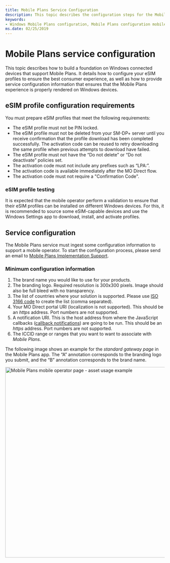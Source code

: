 ```yaml
---
title: Mobile Plans Service Configuration
description: This topic describes the configuration steps for the Mobile Plans program.
keywords:
- Windows Mobile Plans configuration, Mobile Plans configuration mobile operators
ms.date: 02/25/2019
---
```


# Mobile Plans service configuration

This topic describes how to build a foundation on Windows connected devices that support Mobile Plans. It details how to configure your eSIM profiles to ensure the best consumer experience, as well as how to provide service configuration information that ensures that the Mobile Plans experience is properly rendered on Windows devices.

## eSIM profile configuration requirements

You must prepare eSIM profiles that meet the following requirements:

- The eSIM profile must not be PIN locked.
- The eSIM profile must not be deleted from your SM-DP+ server until you receive confirmation that the profile download has been completed successfully. The activation code can be reused to retry downloading the same profile when previous attempts to download have failed.
- The eSIM profile must not have the “Do not delete” or “Do not deactivate” policies set.
- The activation code must not include any prefixes such as “LPA:”.
- The activation code is available immediately after the MO Direct flow.
- The activation code must not require a "Confirmation Code".

### eSIM profile testing

It is expected that the mobile operator perform a validation to ensure that their eSIM profiles can be installed on different Windows devices. For this, it is recommended to source some eSIM-capable devices and use the Windows Settings app to download, install, and activate profiles.

## Service configuration

The Mobile Plans service must ingest some configuration information to support a mobile operator. To start the configuration process, please send an email to [Mobile Plans Implementation Support](mailto:mpimplementation@microsoft.com).

### Minimum configuration information

1. The brand name you would like to use for your products.
2. The branding logo. Required resolution is 300x300 pixels. Image should also be full bleed with no transparency.
3. The list of countries where your solution is supported. Please use [ISO 3166 code](https://en.wikipedia.org/wiki/ISO_3166-1_alpha-2) to create the list (comma separated).
4. Your MO Direct portal URI (localization is not supported). This should be an *https* address. Port numbers are not supported.
5. A notification URI. This is the host address from where the JavaScript callbacks ([callback notifications](mobile-plans-callback-notifications.md)) are going to be run. This should be an *https* address. Port numbers are not supported.
6. The ICCID range or ranges that you want to want to associate with *Mobile Plans*.

The following image shows an example for the *standard gateway page* in the Mobile Plans app. The “A” annotation corresponds to the branding logo you submit, and the “B” annotation corresponds to the brand name.

<img src="images/mobile_plans_configuration_mo_page.png" alt="Mobile Plans mobile operator page - asset usage example" title="Mobile Plans mobile operator page - asset usage example" width="600" />
